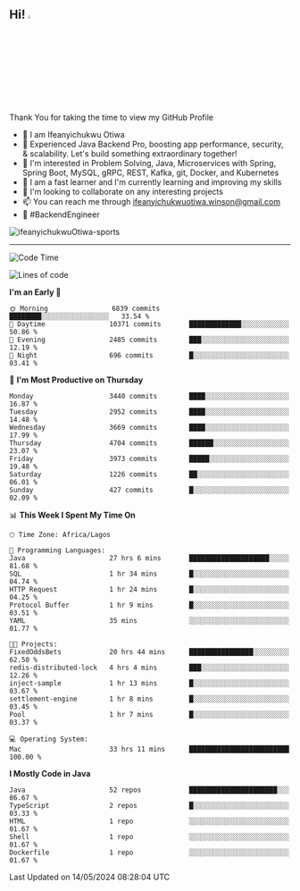 <!-- BLOG-POST-LIST:START --><!-- BLOG-POST-LIST:END -->

## Hi! <img src="https://media.giphy.com/media/hvRJCLFzcasrR4ia7z/giphy.gif" width="4%"> 

Thank You for taking the time to view my GitHub Profile

- 👋 I am Ifeanyichukwu Otiwa
- 🚀 Experienced Java Backend Pro, boosting app performance, security, & scalability. Let's build something extraordinary together!
- 👀 I'm interested in Problem Solving, Java, Microservices with Spring, Spring Boot, MySQL, gRPC, REST, Kafka, git, Docker, and Kubernetes
- 🌱 I am a fast learner and I'm currently learning and improving my skills
- 💞️ I'm looking to collaborate on any interesting projects
- 📫 You can reach me through ifeanyichukwuotiwa.winson@gmail.com
- 🚀 #BackendEngineer

<p align="left" marginTop="10px"> <img src="https://komarev.com/ghpvc/?username=ifeanyichukwuOtiwa-sports&label=Profile%20views&color=0e75b6&style=for-the-badge" alt="ifeanyichukwuOtiwa-sports" /> </p>

***

<!--START_SECTION:waka-->
![Code Time](http://img.shields.io/badge/Code%20Time-2%2C511%20hrs%2044%20mins-blue)

![Lines of code](https://img.shields.io/badge/From%20Hello%20World%20I%27ve%20Written-5.2%20million%20lines%20of%20code-blue)

**I'm an Early 🐤** 

```text
🌞 Morning                6839 commits        ████████░░░░░░░░░░░░░░░░░   33.54 % 
🌆 Daytime                10371 commits       █████████████░░░░░░░░░░░░   50.86 % 
🌃 Evening                2485 commits        ███░░░░░░░░░░░░░░░░░░░░░░   12.19 % 
🌙 Night                  696 commits         █░░░░░░░░░░░░░░░░░░░░░░░░   03.41 % 
```
📅 **I'm Most Productive on Thursday** 

```text
Monday                   3440 commits        ████░░░░░░░░░░░░░░░░░░░░░   16.87 % 
Tuesday                  2952 commits        ████░░░░░░░░░░░░░░░░░░░░░   14.48 % 
Wednesday                3669 commits        ████░░░░░░░░░░░░░░░░░░░░░   17.99 % 
Thursday                 4704 commits        ██████░░░░░░░░░░░░░░░░░░░   23.07 % 
Friday                   3973 commits        █████░░░░░░░░░░░░░░░░░░░░   19.48 % 
Saturday                 1226 commits        ██░░░░░░░░░░░░░░░░░░░░░░░   06.01 % 
Sunday                   427 commits         █░░░░░░░░░░░░░░░░░░░░░░░░   02.09 % 
```


📊 **This Week I Spent My Time On** 

```text
🕑︎ Time Zone: Africa/Lagos

💬 Programming Languages: 
Java                     27 hrs 6 mins       ████████████████████░░░░░   81.68 % 
SQL                      1 hr 34 mins        █░░░░░░░░░░░░░░░░░░░░░░░░   04.74 % 
HTTP Request             1 hr 24 mins        █░░░░░░░░░░░░░░░░░░░░░░░░   04.25 % 
Protocol Buffer          1 hr 9 mins         █░░░░░░░░░░░░░░░░░░░░░░░░   03.51 % 
YAML                     35 mins             ░░░░░░░░░░░░░░░░░░░░░░░░░   01.77 % 

🐱‍💻 Projects: 
FixedOddsBets            20 hrs 44 mins      ████████████████░░░░░░░░░   62.50 % 
redis-distributed-lock   4 hrs 4 mins        ███░░░░░░░░░░░░░░░░░░░░░░   12.26 % 
inject-sample            1 hr 13 mins        █░░░░░░░░░░░░░░░░░░░░░░░░   03.67 % 
settlement-engine        1 hr 8 mins         █░░░░░░░░░░░░░░░░░░░░░░░░   03.45 % 
Pool                     1 hr 7 mins         █░░░░░░░░░░░░░░░░░░░░░░░░   03.37 % 

💻 Operating System: 
Mac                      33 hrs 11 mins      █████████████████████████   100.00 % 
```

**I Mostly Code in Java** 

```text
Java                     52 repos            ██████████████████████░░░   86.67 % 
TypeScript               2 repos             █░░░░░░░░░░░░░░░░░░░░░░░░   03.33 % 
HTML                     1 repo              ░░░░░░░░░░░░░░░░░░░░░░░░░   01.67 % 
Shell                    1 repo              ░░░░░░░░░░░░░░░░░░░░░░░░░   01.67 % 
Dockerfile               1 repo              ░░░░░░░░░░░░░░░░░░░░░░░░░   01.67 % 
```




 Last Updated on 14/05/2024 08:28:04 UTC
<!--END_SECTION:waka-->

<!--
<p align="center">
![trophy](https://github-profile-trophy.vercel.app/?username=ifeanyichukwuOtiwa-sports&theme=onedark) (https://github.com/ryo-ma/github-profile-trophy)
</p>
-->

<!---
ifeanyi-otiwa/ifeanyi-otiwa is a ✨ special ✨ repository because its `README.md` (this file) appears on your GitHub profile.
You can click the Preview link to take a look at your changes.
--->
